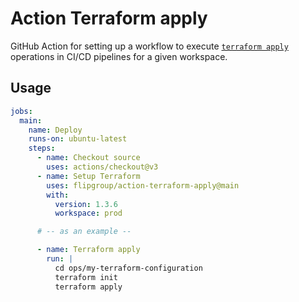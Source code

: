 # Action Terraform apply

GitHub Action for setting up a workflow to execute [`terraform apply`](https://developer.hashicorp.com/terraform/cli/commands/apply) operations in CI/CD pipelines for a given workspace.

## Usage

```yaml
jobs:
  main:
    name: Deploy
    runs-on: ubuntu-latest
    steps:
      - name: Checkout source
        uses: actions/checkout@v3
      - name: Setup Terraform
        uses: flipgroup/action-terraform-apply@main
        with:
          version: 1.3.6
          workspace: prod

      # -- as an example --

      - name: Terraform apply
        run: |
          cd ops/my-terraform-configuration
          terraform init
          terraform apply
```
